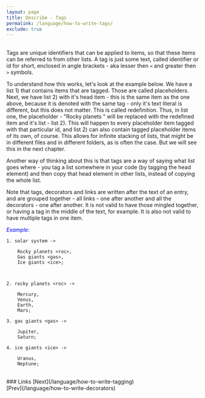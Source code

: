 ```yaml
---
layout: page
title: Describe - Tags
permalink: /language/how-to-write-tags/
exclude: true
---
```

<br>Tags are unique identifiers that can be applied to items, so that these items can be referred to from other lists. A tag is just some text, called identifier or id for short, enclosed in angle brackets - aka lesser then ```<``` and greater then ```>``` symbols.

To understand how this works, let's look at the example below. We have a list 1) that contains items that are tagged. Those are called placeholders. Next, we have list 2) with it's head item - this is the same item as the one above, because it is denoted with the same tag - only it's text literal is different, but this does not matter. This is called redefinition. Thus, in list one, the placeholder - "Rocky planets " will be replaced with the redefined item and it's list - list 2). This will happen to every placeholder item tagged with that particular id, and list 2) can also contain tagged placeholder items of its own, of course. This allows for infinite stacking of lists, that might be in different files and in different folders, as is often the case. But we will see this in the next chapter.

Another way of thinking about this is that tags are a way of saying what list goes where - you tag a list somewhere in your code (by tagging the head element) and then copy that head element in other lists, instead of copying the whole list.

Note that tags, decorators and links are written after the text of an entry, and are grouped together - all links - one after another and all the decorators - one after another. It is not valid to have those mingled together, or having a tag in the middle of the text, for example. It is also not valid to have multiple tags in one item.

<span style="color:blue">_Example:_</span>
```
1. solar system ->

	Rocky planets <roc>,
	Gas giants <gas>,
	Ice giants <ice>;



2. rocky planets <roc> ->

	Mercury,
	Venus,
	Earth,
	Mars;

3. gas giants <gas> ->

	Jupiter,
	Saturn;

4. ice giants <ice> ->

	Uranus,
	Neptune;
```

<br>
### Links
[Next](/language/how-to-write-tagging)<br>
[Prev](/language/how-to-write-decorators)
